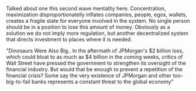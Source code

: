 

Talked about one this second wave mentality here. Concentration,
maximization disproportionatelly inflates companies, people, egos,
wallets, creates a fragile state for everyone involved in the
system. No single person should be in a position to lose this amount
of money. Obviously as a solution we do not imply more regulation, but
another decentralized system that directs investment to places where
it is needed.

"Dinosaurs Were Also Big.. In the aftermath of JPMorgan's $2 billion
loss, which could bloat to as much as $4 billion in the coming weeks,
critics of Wall Street have pressed the government to strengthen its
oversight of the financial industry. But would that be enough to
prevent a repetition of the financial crisis? Some say the very
existence of JPMorgan and other too-big-to-fail banks represents a
constant threat to the global economy"

